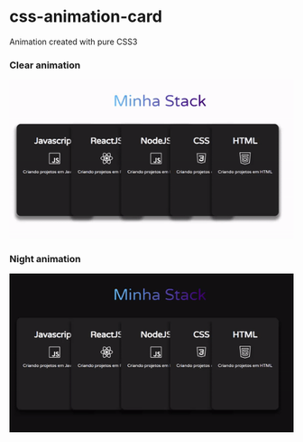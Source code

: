 # css-animation-card
Animation created with pure CSS3 

### Clear animation
![](images/clear.gif)

### Night animation
![](images/dark.gif)
